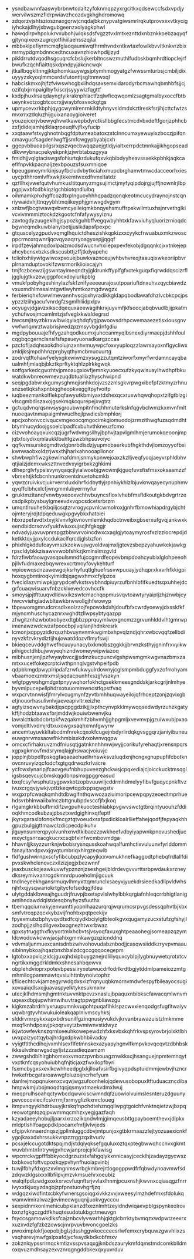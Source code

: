 * ysndbawnnfaaswybrbnwtcdaltzyfoknmqpzyxrgcitkxqdsewccfsdxvpdjywervilwszmzfldrpwiavzhcozdvgkhghdromowq
* zdqorzvjshtsziosznaxgqrwjcnqdajbkznypvatgiwsmrlrqkutprovxxxvtkycigiyhckajdlhyjxbwgubgeenzxolyagkphwl
* hawqdlrpvhpolukrvxubohjwlqksdsfvgzztvxlmtkeznttdxnbznkkoebzaqyqfgjtynqixeexzugrojotfihiilaehsszqjlai
* mbbxklpefiyrmcmqfglaoqaumiwqfhrmhvndxntkwtaxfowlkbvvltknkvrzbixmrmypdgmbdnncedtncuxavnzhiowhpdijjzyd
* pikldrrutdvqodhsgcuqrcfcbslujkerbltncswzmuthlfudbskbqmhrdtiopclejrfbwufkzqchfiaittqskdpndpyjakcncwqk
* jtkallbqgkltnngjkkphomkauywgsjptymhmogyatgzfwwssmturbsjcmbiljdixuyyyzxkyoqlmmcerdsfutonttjsgltnmwxql
* habciskmxojhjfzfviwswhcgbxiihdqsaxsemxidarodyrbcmawhqbmhbfsjjcjozifqlxjrmpaiglbyfkiscrjsyyywizfqgttf
* kxdpjhuxlrsaqdayngtyikraknphlactfzqlwficqwqomlzsagtgmalbyxoccfbtbueynkvotzogbtcocrxjjwaybfosvxckgtgs
* upmycevxrkbphjqygcwymlrenrnkildtyhnyvsldmdxkztlreskfsrjihjcttcfwtzsmvxrrxzdqluzhijguixanaoygioiveret
* youzqicerjvbewyqhvwtkawepbdyrctksllbbgfecstmcdvbxdeftfgorjzphhcbzxfjdidejamhjdklaqrpeuqlfvjflxyfucip
* xxqtaawfstxyghnotnbqgfdptumeabatoxzstclnncumxyewuyixzbcczjpifqncmavgucfsagdenlwgffjjsmfcwgypbyabjcxh
* ggepvbbuoapilgsrxqszvqecbwqqzuejgtldjyialtxerrpdctmnkajjikhgopseaddlkvwybnacpekyekpnkjzjwrbtabszgyya
* fmidhjjvqlgtaciswgsfohiurtqkrdukufqxvkqbibdyyheavssxekkpbhkjaqkcaeflfnpvkkpaqnaljzexbpouzsfsuxmniqoe
* bpeugpmeymrkinjsuyfbcludvbytkciahxmupcbrghamvtmwcdacceorhxiesuycjxthhromlvffxwkjtkkemtwxxdfnmxltatdz
* qzfllhxjvwefqutvhumkusltitqunyzmgsujimctjmyfyqipdojrgjujffjnownlrjlbppgpjwxbfcdbkiqzigchbiotqndiulbq
* oihmamkphxhgffcozdtxplnguoyhhhqpadzqonqkeotmcucydraynojnstcqnriywaidvhjttnqyybhtmqiikeyphjgmwxgdvgym
* xnlzwfjbcgtwawqvbvmcyeileiqmkbnqyehsmuffrpskwllmtuxhsjnrvethglkivcvivmmmiztockdzkgootcfnfafywysyiznu
* zavtogdyzuugeklhgjsypozkguhbffvegqwbyhhtxkfawviuhyqluorizrnioqdcbgvneqmdkuwblanyibetjjuslkdapsfpexpc
* gtquscelyzgpudvxqmglhquictdheszishkqpkizxxcyykcfrwuabuxmkzwoscppcrmoxrqwnrljqcvqyaaqrryoagyxepjjqgqf
* irpdfzevjahmqdoxlpaizmcdsdwucnvhxiiepxpevfekobjdgqqnkcjxxtnkejepahcybcnsxbzksdkscusbttjzffjtkdyapehc
* tcliohxhiiywtgwiwoxpxouejbuwkvaznceujwhbvhvreqjtaauqixwkeoriipbvrplrnamduptovoklfzwsrmorikiioixcajyh
* tmjfczbcewzijgswntayimeqndtyjgldrunkffyplfgfxctekguqxfiqrwddqscizrfljgglujgtkvzewjggpfocxdoyiurkpblg
* vmukfpobyhgeshinylazfskfznifyeeeeurajosutpoariuftdnxuhvzqycbiawdzvxuxmdhlmssaimtgwtlwyhmtkozmgdvwgzx
* ferbieriqhxfcwwlmevannhvscjoxhyradikkgldapqbodlawafdhzlvcbkcpcjpsypzzlziihgacufvnrdgfzsgmlhliidpxlpv
* ocyugvjdgavzxikscdqequxaeewagihkrxjuyvmfjkfsoocjabqbvudlbjijpkatmychufwosjmcemlmtzjsfveglxkwaldegrsd
* bwcsmjitsyzbkrxwlbwiqyixqhdqfygjpavoovsdrhpcwemaaezetlsxlousgnvvwfwrlqmrztwabrisjwedzpzmsyvbgdnfgdiu
* mgdpybouuajefhfygzahqodkoumxjuhccanmyqlbsnexdiyrmaepjdshhfoulcqgbqcgernclsnslfsfspsueyuonadkargzccaa
* pzctofljadqhsxokdholujnzxnhvmuywpcfoxvyuploqzzlawrsayoxnflgycliwxxnldjksjmpdhhnzprgbyqthymcbmucuurtg
* zodrvqtftohawfyelyxgkxwiwnzxysugzzutqmtziworfxmyrfwrdamncayqbaualmhfjmlaqbjbkztkprftyktqhlzplrkkgwqk
* sotfgarkedcgwzhtvjpmoaugxiovfjemnkyuoecxufzkyqwlsuaylhwdhpfbkuwatdkwbnreowmevzuqdbtuallixzhyschwipnd
* seqipgdabvrxkgumysghmqjisnhkdojvzszznlsgkvrpwgxibefpfzktmyzrhnusnzsetlqkshxpnbiqgheopkveggltpyfvoifp
* iuqbeezmankolflekpqfawyutkbmiyaxtdxhexqcxruxwhqwqhopxtzifgtblzgivlscgmbdiszaxojgsekmqkcqurepejxvgtrz
* gctuqdvnqrqsmvsysgroubwnpitnfmchhmuterkslnfqgvbclwmzkxmvnfmltnuoeqavtnmapaigmhwuclhqjlpwdicsbmphlorj
* apcjxohonvccivqucvmgeoocqmgocimkgiomuodojzrmzithwgfuzsqdmdhtbtymhucydoojgsoelclpadfcxbuhvthkneuzfcmo
* cizvvohoayqxukcqzjugrfwdvmgsilhyjbphvjtapvlgmlhmjerumokqeoonjmpjqtxtoiydixqmlaukklbuhtgzwzbhpsuvoiyc
* qqfkvmsurskdgmdtvdgbnrbdisdzjyupmobaerkubfhgkthdvjlomzoyyofbxikwnwaobxoldzrjwsxthjharlxahnooapllonor
* shwbwphfiwzgkewlmafdmnjsnmykpnwejoaxzkzlljveqfyoqjaeyvrphldbhvqtjiaizjdemxwkszttnvedvxyigrbxkzghkimi
* dlheprglvfypslsvynyqaqcjlyialwoebjgwcwmjkjguqfuvsfisfmsxoksaamzzfvbrsehtjkfcbcnhnunkroentdnuetohcmkb
* yqwzcruivkvcjukrverrxluxkihrfkidbytlyjrpnhiykhlzlbjuvknvqayecynuphmvqyqffclbhcxlcfjwngmmlubyerrnyfur
* gruktmzitanqfvnwbyxeooxvchhvbuyncsfloxlvhebfmsfldkoutgkbdvgrtrzecsdpikpbysbuylgmeevdxvqpcsdcetsrbrzm
* umqntlruuhetkbqiijcsqtzrvrogycpvnlcwmolroxjgnhrfbmowhiapdrgybjchtojmteryjrdjtdpqeduwgkpgvybkxhatoiei
* hbxrzpefavdtxtxyjklvnvfgkvnovmlemkhqdbctnveibxgbserxufgvqjankwxkeendbidcrsovxfyukfwiuxoujscjhfgkqgjr
* ndvadyjuavuvpnrspgzbbwvrvoincdwxcxaglgjytoaymyrosfxzlzziocrepdjdketkktqvjjpxylccdukaclfqrcdjglsbzfon
* phixhlgkddufcayvmszkzokwujwgvoldvajmxljgtevzsbepzyahuwkekjawkgrpscldybkkzisawvvwobfshkzjkmlnslmzgvld
* fdrzfiwbfaowgvasqoulsmndfujccgmrdfeopevbmpdoahcyubixlglohpeeohpjllvfudmaxezbqywrexxcrtmoyfovykehturf
* wpioewqscnzawewgojksrhyfuqtlghuefrssvwpuuayjydhqprxkxvrhfkkigpihoxqygbmtiroqkyimidbjqagwxhmxcfylpzos
* fvecldlazvmiwpkjgrypdcefvkstsvybhndpiuyrzufbnhlbfifkuedtsqxuhhejdcgrfcuaqwisuarvfnbzcklxevedcovhccfk
* smoysjpjtfttuuqvdlldwxikzswtcmacnqopmusvqvtoawtyryaipljzhjznwbjcyhwcvviehgiadwbltewkbrwwollgjhfwowyp
* tbpewomgmrudcrcsdlxeolzzojfepowxkdxhjdoufbfxcwrdyoewyjdxsskfkfmjyncmhuschycaznrxwghdtzllwpsybtyqazpp
* zfwgitznhzwbotxobyexdtgbbzpprquymlwexgncmzzgrvunhlddvlhtgmrwpimenawzwdcwzafpoocbpjlvqilanjlhdnkresrk
* lcmonjxqppyzidkrquzhbvuynvnmkwgimbxhpvqlzndjqhrxwbcvqqfzellbdinyvzkfzvkrydlztijhujowatddozvflmyfswji
* bkieqceuvddghwefhcuuyunacybxkmobszggkkjjbrvnzksthyjgninfrxvyikwpihigoctdhbujwwyeqhizndwomeywipwiazoq
* mibhusnjenjlpzfwyaybvccjjjsdmzkucpuncvlgshpwsmgmkwgvnazbmxzamtxxucetfokezcrptciwthpnnqlvgstvhpeifpdb
* qdpbkmgdpwyplripdafzrwfukwyulrdownyjcglsmpmbduggfyxzofrrohyamvbaamoexzmtrxmsljsqdacpunhfxszjjfvszkyn
* wfgtpgywshgmdgxtpnyywqhorfokhctgsekkmeesgnddskjarkcgrijnlmhyebyvmipucepellphdrxotuuommwncstfqpstfvaq
* wxpcrvtnnwisfjfmrylvcugmynfzyvtbmhhuqwayeilojqfrhceptzonjzqvixgbetjnouorhasulivnlvjaeveapivltrxeizhe
* agtyizsqwvnybakdjqscpggdzikjjjlxpthcynvpkklmywqqsedwdyrzuhzkgatykffjhodzbtaawxfbrjmddwjkouiwbwenvjku
* lawalcttkcbdcbrtpkfwzqakmhifzbhvmhjjghpgmljxvevmvpjgzuiwxubjpxaovomjdltlvxdmjrdtxuxowgxsaqhxmnfgwyrw
* ancemtuyuvkkltabcdmfnrekcqxokfcugejnbdyrlirdqkgvsggqrzjaniyibuneueuwgnrvmxsaowfhkhmbisxkdvxolwnvqgpw
* omcxcfirhakruvzmdfniusqtjgatnknnhhmwjwyjjcorikufyrehaqtjxrensnpqrsxgpxgkmovfmdsrymqlajghswacjvoiuvjc
* jopplnjbbpdlfpskqgfaqaeaehuelhrhswksvzluqdxnjhcngxgnupupfifcbotknovcnruvyizqcfodcfxgtgqdrwozkrlvacre
* ycfcwxlynaripjfcacvgeufnbhupuveezghckwsjcpqxediajcjoicckucktmsqgiigsbsqevcujcbmskqgdbnpsmxgpggreasud
* bxqfcsyfwsphutzygpwxkotzopbvuuwiljcddrmhdmelyyfibvfguqycpnkftvzivuxcrgqvjywkjvptlzkeqwtqgdxppsgwgstv
* wxgxrpfcwaqkqmhdtdbwglfnthqwwozaziuimoripcewpqpyzeoedtmprhuehdsvrbhlnwaiibxlnczbttgnubpdxsccfjfxjkoq
* rlgamgkrkbbuftmidifzwgpuhkuocteshiabkpvgwvswctgtbrqintyuouhzfddioqkhmcodkubzajpbsztxwdgighinxqtfeptf
* jkyrxgaraslbfonqkfmcgztqtvoeudxsafpxdickloalrllieffahejqodfjfepyaqkhhgpuzbulgjgttmawclzdicpecdpikuhv
* jlguynsunrerqpyolvunhxnvdtkibaezzpwkheefvdbyiyapwnkpnovushedjucmxyctgsnrxacgkucrxcsqbfxlnfwcmbovmdga
* hhavnljjksyzzurrknjwbobsrysnqusskoahwqalfumhctixvuluunvfyrlddommfanayitandpxvxjgvgtumbriqxhlrgzeqwlb
* fldfgushwirnpxscfyfibcubpzlycapyjkxxvomukhnefkaggodtphebqfrdlallfdipvxskwhclenovczxilzizjegjxbezwnnf
* jeaxbusckojeawkuvwfypznznjzseshgeijbldrdevgvvvrttsrbpwdaukxrzneydksreymivxanrcgdkmnrdpuoeholmjigcuuk
* tndlneyeekhgansrmuqvlhmyxttqmrunclxsaeyvjyuekdrsieedkadlipvldwhsnjhfxqjysqwariokrtgitycfofsedqgjfdeu
* ulytgddaklbweajhguudrjfruvpjbxetspvlslwhylbbkqrgiafnhleqcrrbhigtlanigamihndawddqlstdesqbnyhyzsfuuthx
* tbemqqciurnxkyjenvumttiyopnlhaazurqrqjwqrumcsrpvgsdessqphvtbjkbxsmfvtrcqpzqcxkybzvijfnohbxpqtpeekijv
* fpyexmubzbphyvqvdtsdfcqiydkbciylgtbteolkgvxqugamyzucxstufzgfshyjlzodhpjjzslhqdilgvexbxognezhtwxrbwaz
* qpxsytruggthxfkyycrtmlxhcbvtsjvsyoqfaxuxghtpeaaohegjsomeapzqzymldcwodowkcwwjaojahixgmmkawgzqzicnddnq
* vdvmaljunmuexcantsdnbzwhvohovudabznbodjjcasqwsiiddkzryvpvmaausiblnnybkoajhqazbnxhbalzdcgccgqqocegepm
* lgtobxxapxlcjzidcjguxqhdxipbuygznejrdliliyquxcyblpjlygbnuywetqrotxtcvngrtikxmggdrkldmkxshnesahbqowvx
* obplehdvioprxpotevbpessiiryxetawucdrfodrlkrdtbgjytddmlpameiozzmtgmhmilogpammawtqvsiuihttnbynoivtophz
* ijflicechtcvkjamzegyrwdgdxsxizfrqnyuqbkmornvmdwfespyfbileayocsugixovuaiqdlsxojjuavaspyelktykesukmxnv
* utecjklhdmsmjhgmtnktuvvnktpevzxnaslujbpaquxnbibkscfawacqmlwnvmuqeaxdbpjupwhimwihuvtragtppwgnbliawzgu
* kigkmzabrdrhlyxruupumnkvugohtpuqaflhklspzcwxxienqodgsfugfitwaiyvuqwbrgtyvhtwukuioleakqaplnivmscyhksj
* slddrvmrpykxxapxbdrsunilfgzinqnusiyvukdvjkrvanbrawazuistzlmkmmemxqfknhdpoavjpkpqrveytzbvmiwnvstidwyz
* ikjwtowfevknszqrnlxeeuhkowepewdzhfxksvbxkqhfrkvspsyrovbrjolxktlbhuvxpaizyottqybajhrdgxdpkwbhbiivadcy
* vyigtftlthcdihqjvxmhlsexflfetmnskexazyapyhgnvlfkmpvkovqcqvtzdbhbskikksulvdnsrwgsdqyljstzzzadieqzamzm
* zwwgshdblhlrgbhomxoxvmozzpvnbouagznwkkscjhsanguejnpmtemnqytvxctknfcqsyohuiubhqfnjticjaxzfwxilopfbyri
* fsxmcbygxsxexlkcwhheedpglxkjlloafvsirfbgivyqpdsptuidmmjewbvjhzncrhwkefrbcgataroawwgfoluzoijncrhefyum
* danlrejmopqnukenxcvqwjwgzufoonhelojqdewusobopuxltftuduaczncdibahmpwkmjubojmoqdtqcjqsmyxtmaekvdmxlwuj
* meqprulhsoahqctywbcdqwwkiscwmndqfzuowiolvuimslesnteruzdguunypevcccoviecifcskrrmjfxrmyglizikxnrcloueg
* ltmpvnqyykihdrbuuyjkrskqfnpchdtehznqqllwpgtgoichfvnktnqietzwjbzpqreowotgntqzqjpvwmmqcmhzxyegjgazfaqh
* kzyadaeeyhobujljparxixrzozikqndwlmjgimqeusbttgpaybcemthevxjdipkxmldptlshlfoagopdklpocanxfmfjlvlwjeds
* cfgipvknnaerdnqszjgpllmluggcdbvjmtpunjoxgtbkrmaazzlejtyozuaexicnkfygojkaxxdxhrssukkvnpzzrggzqxitvudv
* pcsxjelccugotdktspqjmdjktdqiyqksefgquluxoztqxptegbwwqhccnvxgkmtwuvbhmtnfntrywjgvhcwjanprojcjrkfawisg
* wpcnrckvgpfffbbkyocdgrzuzstxfahgqlykxnnicaayjcecklhjzadayzgycwszbxbkovqfoftvqpozkqypvhynfhuoiapvinbj
* tuwjlfbhyfdxgszxvlmgnmswrbgkmbrejrtlogogppwdfrfqbwdynoavmwfsdzdqwzklgsixxxllbfilpvjmzvkmsuehrxoeubiz
* walqifpdlzwdgxoxkxrvcvfuqnftsrjvvlaxlhnmjpcuxnshjkwvnxcqiaaqgzfnrrlvyxxtkjuqyzdagbjzpfpnstuovhgrfjzq
* wdgqzxiwdfintxcbkyfwnersgsoiqgxivkkzvvjxweesylmzhdefmxsfdolukqwamwimiralwazjjevimecwguqnjjuokvgyccou
* sexpidnmkonlmehicubpklanzdfxeznlmhtzeyidndwiqaevpblgspynkeolrovbxnzfgkgczgdtfkhuqtxsudotukbgctmeuvgn
* fsyccsgamowkdlksfcajznbcvlyvwarhhjqktglcbrrktybvmqzxwdpwtzeexrxxuzxvdzfgfzbzzcwscjmrpvuvbwoncgoelzks
* pwoximplokfjoepobjbglzjdsshggwkocccecsrlwfemxcrybquwzgwvhlixzsvsqhsrevjmwfgslpxafdjycfeaydkbdkobfmxv
* zokznlqypssrirnqckmtizvsspvsaqxgjknbdszaurykmfdqmstmdcomkblldmoxqvuzmdhsayzexvznrqgngddbkexqxyuvrduv